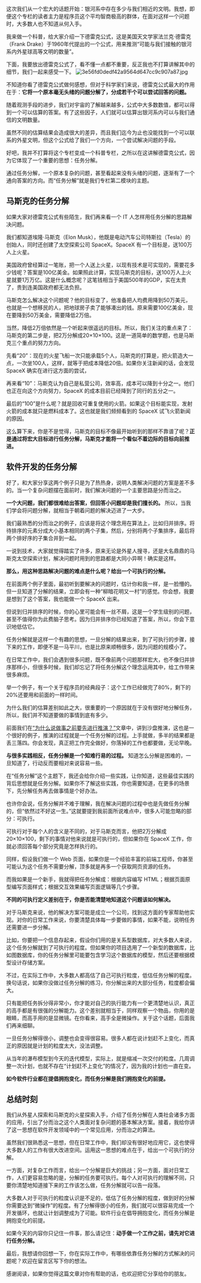 这次我们从一个宏大的话题开始：银河系中存在多少与我们相近的文明。我想，即便这个专栏的读者主力是程序员这个平均智商极高的群体，在面对这样一个问题时，大多数人也不知道从何入手。

我来做一个科普，给大家介绍一下德雷克公式，这是美国天文学家法兰克·德雷克（Frank Drake）于1960年代提出的一个公式，用来推测“可能与我们接触的银河系内外星球高等文明的数量”。

下面，我要放出德雷克公式了，看不懂一点都不重要，反正我也不打算讲解其中的细节，我们一起来感受一下。
![3e56fd0dedf42a9564d647cc9c907a87.jpg][]

不知道你看了德雷克公式做何感想，但对于科学家们来说，德雷克公式最大的作用在于：**它将一个原本毫无头绪的问题分解了，分成若干个可以尝试回答的问题。** 

随着观测手段的进步，我们对宇宙的了解越来越多，公式中大多数数值，都可以得到一个可以估算的答案。有了这些因子，人们就可以估算出银河系内可以与我们通信的文明数量。

虽然不同的估算结果会造成很大的差异，而且我们迄今为止也没能找到一个可以联系的外星文明，但这个公式给了我们一个方向，一个尝试解决问题的手段。

好吧，我并不打算将这个专栏变成一个科普专栏，之所以在这讲解德雷克公式，因为它体现了一个重要的思想：任务分解。

通过任务分解，一个原本复杂的问题，甚至看起来没有头绪的问题，逐渐有了一个通向答案的方向。而“任务分解”就是我们专栏第二模块的主题。

## 马斯克的任务分解

如果大家对德雷克公式有些陌生，我们再来看一个 IT 人怎样用任务分解的思路解决问题。

我们都知道埃隆·马斯克（Elon Musk），他既是电动汽车公司特斯拉（Tesla）的创始人，同时还创建了太空探索公司 SpaceX。SpaceX 有一个目标是，送100万人上火星。

美国政府曾经算过一笔账，把一个人送上火星，以现有技术是可实现的，需要花多少钱呢？答案是100亿美金。如果照此计算，实现马斯克的目标，送100万人上火星就要1万万亿。这是什么概念呢？这笔钱相当于美国500年的GDP，实在太贵了，贵到连美国政府都无法负担。

马斯克怎么解决这个问题呢？他的目标变了，他准备把人均费用降到50万美元，也就是一个想移民的人，把地球房子卖了能够凑出的钱。原来需要100亿美金，现在要降到50万美金，需要降低2万倍。

当然，降低2万倍依然是一个听起来很遥远的目标。所以，我们关注的重点来了：马斯克的第二步是，把2万分解成20×10×100。这是一道简单的数学题，也是马斯克三个重点的努力方向。

先看“20”：现在的火星飞船一次只能承载5个人，马斯克的打算是，把火箭造大一点，一次坐100人，这样，就等于把成本降低20倍。如果你关注新闻的话，会发现 SpaceX 确实在进行这方面的尝试，

再来看“10”：马斯克认为自己是私营公司，效率高，成本可以降到十分之一。他们也正在向这个方向努力，SpaceX 的成本目前已经降到了同行的五分之一。

最后的“100”是什么呢？就是回收可重复使用的火箭。如果这个目标能实现，发射火箭的成本就只是燃料成本了。这也就是我们频频看到的 SpaceX 试飞火箭新闻的原因。

这么算下来，你是不是觉得，马斯克的目标不像最开始听到的那样不靠谱了呢？**正是通过将宏大目标进行任务分解，马斯克才能将一个看似不着边际的目标向前推进。** 

## 软件开发的任务分解

好了，和大家分享这两个例子只是为了热热身，说明人类解决问题的方案是差不多的。当一个复杂问题摆在面前时，我们解决问题的一个主要思路是分而治之。

**一个大问题，我们都很难给出答案，但回答小问题却是我们擅长的。** 所以，当我们学会将问题分解，就相当于朝着问题的解决迈进了一大步。

我们最熟悉的分而治之的例子，应该是将这个理念用在算法上，比如归并排序。将待排序的元素分成大小基本相同的两个子集，然后，分别将两个子集排序，最后将两个排好序的子集合并到一起。

一说到技术，大家就觉得踏实了许多，原来无论是外星人搜寻，还是大名鼎鼎的马斯克太空探索计划，解决问题时用到的思路都是大同小异啊！确实是这样。

**那么，用这种思路解决问题的难点是什么呢？给出一个可执行的分解。** 

在前面两个例子里面，最初听到要解决的问题时，估计你和我一样，是一脸懵的。但一旦知道了分解的结果，立即会有一种“柳暗花明又一村”的感觉。你会想，我要是想到了这个答案，我也能做一个 SpaceX 出来。

但说到归并排序的时候，你的心里可能会有一丝不屑，这是一个学生级别的问题，甚至不值得你为此费脑子思考。因为归并排序你已经知道了答案，所以，你会下意识地低估它。

任务分解就是这样一个有趣的思想，一旦分解的结果出来，到了可执行的步骤，接下来的工作，即便不是一马平川，也是比原来顺畅很多，因为问题的规模小了。

在日常工作中，我们会遇到很多问题，既不像前两个问题那样宏大，也不像归并排序那样小，但很多时候，我们却忘记了将任务分解这个理念运用其中，给工作带来很多麻烦。

举一个例子，有一个关于程序员的经典段子：这个工作已经做完了80%，剩下的20%还要用和前面的一样时间。

为什么我们的估算差别如此之大，很重要的一个原因就在于没有很好地分解任务，所以，我们并不知道要做的事情到底有多少。

前面我们在[“为什么说做事之前要先进行推演？”][Link 1]文章中，讲到沙盘推演，这也是一个很好的例子，推演的过程就是一个任务分解的过程。上手就做，多半的结果都是丢三落四。你会发现，真正把工作完全做好，你落掉的工作也都要做，无论早晚。

**与很多实践相反，任务分解是一个知难行易的过程。** 知道怎么分解是困难的，一旦知道了，行动反而要相对来说容易一些。

在“任务分解”这个主题下，我还会给你介绍一些实践，让你知道，这些最佳实践的背后思想就是任务分解。如果你不了解这些实践，你也需要知道，在更多的场景下，先分解任务再去做事情是个好办法。

也许你会说，任务分解并不难于理解，我在解决问题的过程中也是先做任务分解的，但“依然过不好这一生。”这就要提到我前面所说难点中，很多人可能忽略的部分：可执行。

可执行对于每个人的含义是不同的，对于马斯克而言，他把2万分解成20×10×100，剩下的事情对他来说就是可执行的，但如果你在 SpaceX 工作，你就必须回答每个部分究竟是怎样执行的。

同样，假设我们做一个 Web 页面，如果你是一个经验丰富的前端工程师，你甚至可能认为这个任务不需要分解，顶多就是再多一个获取网页资源的任务。

而我如果是一个新手，我就得把任务分解成：根据内容编写 HTML；根据页面原型编写页面样式；根据交互效果编写页面逻辑等几个步骤。

**不同的可执行定义差别在于，你是否能清楚地知道这个问题该如何解决。** 

对于马斯克来说，他的解决方案可能是成立一个公司，找到这方面的专家帮助他实现。对你的日常工作来说，你要清楚具体每一步要做的事情，如果不能，说明任务还需要进一步分解。

比如，你要把一个信息存起来，假设你们用的是关系型数据库，对大多数人来说，这个任务分解就到了可执行的程度。但如果你的项目选用了一个新型的数据库，比如图数据库，你的任务分解里可能要包含学习这个数据库的模型，然后还要根据模型设计存储方案。

不过，在实际工作中，大多数人都高估了自己可执行粒度，低估任务分解的程度。换句话说，如果你没做过任务分解的练习，你分解出来的大部分任务，粒度都会偏大。

只有能把任务拆分得非常小，你才能对自己的执行能力有一个更清楚地认识，真正的高手都是有很强的分解能力。这个差别就相当于，同样观察一个物品，你用的是眼睛，而高手用的是显微镜。在你看来，高手全是微操作。关于这个话题，后面我们再来细聊。

一旦任务分解得很小，调整也会变得很容易。很多人都在说计划赶不上变化，而真正的原因就是计划的粒度太大，没法调整。

从当年的瀑布模型到今天的迭代模型，实际上，就是缩减一次交付的粒度。几周调整一次计划，也就不存在“计划赶不上变化”的情况了，因为我的计划也一直在变。

**如今软件行业都在提倡拥抱变化，而任务分解是我们拥抱变化的前提。** 

## 总结时刻

我们从外星人探索和马斯克的火星探索入手，介绍了任务分解在人类社会诸多方面的应用，引出了分而治之这个人类面对复杂问题的基本解决方案。接着，我给你讲了这一思想在软件开发领域中的一个常见应用，分而治之的算法。

虽然我们很熟悉这一思想，但在日常工作中，我们却没有很好地应用它，这也使得大多数人的工作有很大改进空间。运用这一思想的难点在于，给出一个可执行的分解。

一方面，对复杂工作而言，给出一个分解是巨大的挑战；另一方面，面对日常工作，人们更容易忽略的是，分解的任务要可执行。每个人对可执行的理解不同，只要你清楚地知道接下来的工作该怎么做，任务分解就可以告一段落。

大多数人对于可执行的粒度认识是不足的，低估了任务分解的程度，做到好的分解你需要达到“微操作”的程度。有了分解得很小的任务，我们就可以很容易完成一个开发循环，也就让计划调整成为了可能。软件行业在倡导拥抱变化，而任务分解是拥抱变化的前提。

如果今天的内容你只记住一件事，那么请记住：**动手做一个工作之前，请先对它进行任务分解。** 

最后，我想请你回想一下，你在实际工作中，有哪些依靠任务分解的方式解决的问题呢？欢迎在留言区写下你的想法。

感谢阅读，如果你觉得这篇文章对你有帮助的话，也欢迎把它分享给你的朋友。


[3e56fd0dedf42a9564d647cc9c907a87.jpg]: https://static001.geekbang.org/resource/image/3e/87/3e56fd0dedf42a9564d647cc9c907a87.jpg
[Link 1]: http://time.geekbang.org/column/article/76716

